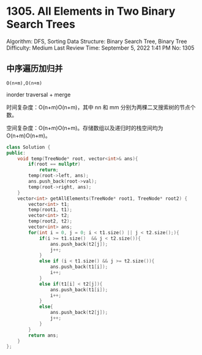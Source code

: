 # 1305. All Elements in Two Binary Search Trees

Algorithm: DFS, Sorting
Data Structure: Binary Search Tree, Binary Tree
Difficulty: Medium
Last Review Time: September 5, 2022 1:41 PM
No: 1305

## 中序遍历加归并

`O(n+m),O(n+m)`

inorder traversal + merge

时间复杂度：O(n+m)O(n+m)，其中 nn 和 mm 分别为两棵二叉搜索树的节点个数。

空间复杂度：O(n+m)O(n+m)。存储数组以及递归时的栈空间均为 O(n+m)O(n+m)。

```cpp
class Solution {
public:
    void temp(TreeNode* root, vector<int>& ans){
        if(root == nullptr)
            return;
        temp(root->left, ans);
        ans.push_back(root->val);
        temp(root->right, ans);
    }
    vector<int> getAllElements(TreeNode* root1, TreeNode* root2) {
        vector<int> t1;
        temp(root1, t1);
        vector<int> t2;
        temp(root2, t2);
        vector<int> ans;
        for(int i = 0, j = 0; i < t1.size() || j < t2.size();){
            if(i >= t1.size()  && j < t2.size()){
                ans.push_back(t2[j]);
                j++;
            }
            else if (i < t1.size() && j >= t2.size()){
                ans.push_back(t1[i]);
                i++;
            }
            else if(t1[i] < t2[j]){
                ans.push_back(t1[i]);
                i++;
            }
            else{
                ans.push_back(t2[j]);
                j++;
            }
        }
        return ans;
    }
};
```